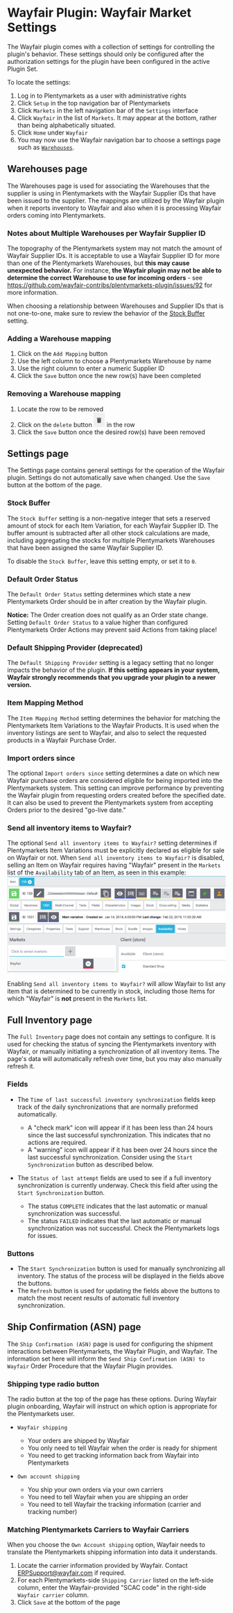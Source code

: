# Wayfair Plugin: Wayfair Market Settings
The Wayfair plugin comes with a collection of settings for controlling the plugin's behavior.
These settings should only be configured after the authorization settings for the plugin have been configured in the active Plugin Set.

To locate the settings:
1. Log in to Plentymarkets as a user with administrative rights
2. Click `Setup` in the top navigation bar of Plentymarkets
3. Click `Markets` in the left navigation bar of the `Settings` interface
4. Click `Wayfair` in the list of `Markets`. It may appear at the bottom, rather than being alphabetically situated.
5. Click `Home` under `Wayfair`
6. You may now use the Wayfair navigation bar to choose a settings page such as [`Warehouses`](#warehouses-page).

## Warehouses page
The Warehouses page is used for associating the Warehouses that the supplier is using in Plentymarkets with the Wayfair Supplier IDs that have been issued to the supplier. The mappings are utilized by the Wayfair plugin when it reports inventory to Wayfair and also when it is processing Wayfair orders coming into Plentymarkets.

### Notes about Multiple Warehouses per Wayfair Supplier ID
The topography of the Plentymarkets system may not match the amount of Wayfair Supplier IDs. It is acceptable to use a Wayfair Supplier ID for more than one of the Plentymarkets Warehouses, but **this may cause unexpected behavior.** For instance, **the Wayfair plugin may not be able to determine the correct Warehouse to use for incoming orders** - see https://github.com/wayfair-contribs/plentymarkets-plugin/issues/92 for more information.


When choosing a relationship between Warehouses and Supplier IDs that is not one-to-one, make sure to review the behavior of the [Stock Buffer](#stock-buffer) setting.

### Adding a Warehouse mapping
1. Click on the `Add Mapping` button
2. Use the left column to choose a Plentymarkets Warehouse by name
3. Use the right column to enter a numeric Supplier ID
4. Click the `Save` button once the new row(s) have been completed

### Removing a Warehouse mapping
1. Locate the row to be removed
2. Click on the `delete` button ![delete icon](../../../images/icon_trash_can.png) in the row
3. Click the `Save` button once the desired row(s) have been removed


## Settings page
The Settings page contains general settings for the operation of the Wayfair plugin.
Settings do not automatically save when changed. Use the `Save` button at the bottom of the page.

### Stock Buffer
The `Stock Buffer` setting is a non-negative integer that sets a reserved amount of stock for each Item Variation, for each Wayfair Supplier ID. The buffer amount is subtracted after all other stock calculations are made, including aggregating the stocks for multiple Plentymarkets Warehouses that have been assigned the same Wayfair Supplier ID.

To disable the `Stock Buffer`, leave this setting empty, or set it to `0`.

### Default Order Status
The `Default Order Status` setting determines which state a new Plentymarkets Order should be in after creation by the Wayfair plugin.

**Notice:** The Order creation does not qualify as an Order state change. Setting `Default Order Status` to a value higher than configured Plentymarkets Order Actions may prevent said Actions from taking place!

### Default Shipping Provider **(deprecated)**
The `Default Shipping Provider` setting is a legacy setting that no longer impacts the behavior of the plugin.
**If this setting appears in your system, Wayfair strongly recommends that you upgrade your plugin to a newer version.**

### Item Mapping Method
The `Item Mapping Method` setting determines the behavior for matching the Plentymarkets Item Variations to the Wayfair Products. It is used when the inventory listings are sent to Wayfair, and also to select the requested products in a Wayfair Purchase Order.

### Import orders since
The optional `Import orders since` setting determines a date on which new Wayfair purchase orders are considered eligible for being imported into the Plentymarkets system. This setting can improve performance by preventing the Wayfair plugin from requesting orders created before the specified date. It can also be used to prevent the Plentymarkets system from accepting Orders prior to the desired "go-live date."

### Send all inventory items to Wayfair?
The optional `Send all inventory items to Wayfair?` setting determines if Plentymarkets Item Variations must be explicitly declared as eligible for sale on Wayfair or not.
When `Send all inventory items to Wayfair?` is disabled, selling an Item on Wayfair requires having "Wayfair" present in the `Markets` list of the `Availability` tab of an Item, as seen in this example:
![item with Wayfair Market](../../../images/item_wayfair_market.png)

Enabling `Send all inventory items to Wayfair?` will allow Wayfair to list any item that is determined to be currently in stock, including those Items for which "Wayfair" is **not** present in the `Markets` list.


## Full Inventory page
The `Full Inventory` page does not contain any settings to configure.
It is used for checking the status of syncing the Plentymarkets inventory with Wayfair, or manually initiating a synchronization of all inventory items.
The page's data will automatically refresh over time, but you may also manually refresh it.

### Fields
* The `Time of last successful inventory synchronization` fields keep track of the daily synchronizations that are normally preformed automatically.
    * A "check mark" icon will appear if it has been less than 24 hours since the last successful synchronization. This indicates that no actions are required.
    * A "warning" icon will appear if it has been over 24 hours since the last successful synchronization. Consider using the `Start Synchronization` button as described below.

* The `Status of last attempt` fields are used to see if a full inventory synchronization is currently underway. Check this field after using the `Start Synchronization` button.
    * The status `COMPLETE` indicates that the last automatic or manual synchronization was successful.
    * The status `FAILED` indicates that the last automatic or manual synchronization was not successful. Check the Plentymarkets logs for issues.

### Buttons
* The `Start Synchronization` button is used for manually synchronizing all inventory. The status of the process will be displayed in the fields above the buttons.
* The `Refresh` button is used for updating the fields above the buttons to match the most recent results of automatic full inventory synchronization.


## Ship Confirmation (ASN) page
The `Ship Confirmation (ASN)` page is used for configuring the shipment interactions between Plentymarkets, the Wayfair Plugin, and Wayfair.
The information set here will inform the `Send Ship Confirmation (ASN) to Wayfair` Order Procedure that the Wayfair Plugin provides.

### Shipping type radio button
The radio button at the top of the page has these options.
During Wayfair plugin onboarding, Wayfair will instruct on which option is appropriate for the Plentymarkets user.
* `Wayfair shipping`
    * Your orders are shipped by Wayfair
    * You only need to tell Wayfair when the order is ready for shipment
    * You need to get tracking information back from Wayfair into Plentymarkets

* `Own account shipping`
    * You ship your own orders via your own carriers
    * You need to tell Wayfair when you are shipping an order
    * You need to tell Wayfair the tracking information (carrier and tracking number)

### Matching Plentymarkets Carriers to Wayfair Carriers
When you choose the `Own Account shipping` option, Wayfair needs to translate the Plentymarkets shipping information into data it understands.
1. Locate the carrier information provided by Wayfair. Contact [ERPSupport@wayfair.com](mailto:ERPSupport@wayfair.com) if required.
2. For each Plentymarkets-side `Shipping Carrier` listed on the left-side column, enter the Wayfair-provided "SCAC code" in the right-side `Wayfair carrier` column.
3. Click `Save` at the bottom of the page

